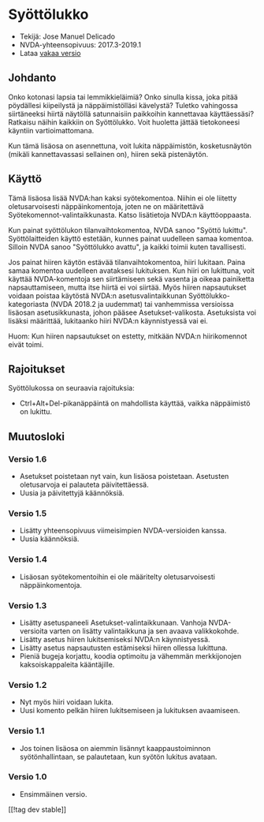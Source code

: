 # Syöttölukko #

* Tekijä: Jose Manuel Delicado
* NVDA-yhteensopivuus: 2017.3-2019.1
* Lataa [vakaa versio][1]

## Johdanto

Onko kotonasi lapsia tai lemmikkieläimiä? Onko sinulla kissa, joka pitää
pöydällesi kiipeilystä ja näppäimistölläsi kävelystä? Tuletko vahingossa
siirtäneeksi hiirtä näytöllä satunnaisiin paikkoihin kannettavaa
käyttäessäsi? Ratkaisu näihin kaikkiin on Syöttölukko. Voit huoletta jättää
tietokoneesi käyntiin vartioimattomana.

Kun tämä lisäosa on asennettuna, voit lukita näppäimistön, kosketusnäytön
(mikäli kannettavassasi sellainen on), hiiren sekä pistenäytön.

## Käyttö

Tämä lisäosa lisää NVDA:han kaksi syötekomentoa. Niihin ei ole liitetty
oletusarvoisesti näppäinkomentoja, joten ne on määritettävä
Syötekomennot-valintaikkunasta. Katso lisätietoja NVDA:n käyttöoppaasta.

Kun painat syöttölukon tilanvaihtokomentoa, NVDA sanoo "Syöttö
lukittu". Syöttölaitteiden käyttö estetään, kunnes painat uudelleen samaa
komentoa. Silloin NVDA sanoo "Syöttölukko avattu", ja kaikki toimii kuten
tavallisesti.

Jos painat hiiren käytön estävää tilanvaihtokomentoa, hiiri lukitaan. Paina
samaa komentoa uudelleen avataksesi lukituksen. Kun hiiri on lukittuna, voit
käyttää NVDA-komentoja sen siirtämiseen sekä vasenta ja oikeaa painiketta
napsauttamiseen, mutta itse hiirtä ei voi siirtää. Myös hiiren napsautukset
voidaan poistaa käytöstä NVDA:n asetusvalintaikkunan
Syöttölukko-kategoriasta (NVDA 2018.2 ja uudemmat) tai vanhemmissa
versioissa lisäosan asetusikkunasta, johon pääsee
Asetukset-valikosta. Asetuksista voi lisäksi määrittää, lukitaanko hiiri
NVDA:n käynnistyessä vai ei.

Huom: Kun hiiren napsautukset on estetty, mitkään NVDA:n hiirikomennot eivät
toimi.

## Rajoitukset

Syöttölukossa on seuraavia rajoituksia:

* Ctrl+Alt+Del-pikanäppäintä on mahdollista käyttää, vaikka näppäimistö on
  lukittu.

## Muutosloki

### Versio 1.6

* Asetukset poistetaan nyt vain, kun lisäosa poistetaan. Asetusten
  oletusarvoja ei palauteta päivitettäessä.
* Uusia ja päivitettyjä käännöksiä.

### Versio 1.5

* Lisätty yhteensopivuus viimeisimpien NVDA-versioiden kanssa.
* Uusia käännöksiä.

### Versio 1.4

* Lisäosan syötekomentoihin ei ole määritelty oletusarvoisesti
  näppäinkomentoja.

### Versio 1.3

* Lisätty asetuspaneeli Asetukset-valintaikkunaan. Vanhoja NVDA-versioita
  varten on lisätty valintaikkuna ja sen avaava valikkokohde.
* Lisätty asetus hiiren lukitsemiseksi NVDA:n käynnistyessä.
* Lisätty asetus napsautusten estämiseksi hiiren ollessa lukittuna.
* Pieniä bugeja korjattu, koodia optimoitu ja vähemmän merkkijonojen
  kaksoiskappaleita kääntäjille.

### Versio 1.2

* Nyt myös hiiri voidaan lukita.
* Uusi komento pelkän hiiren lukitsemiseen ja lukituksen avaamiseen.

### Versio 1.1

* Jos toinen lisäosa on aiemmin lisännyt kaappaustoiminnon syötönhallintaan,
  se palautetaan, kun syötön lukitus avataan.

### Versio 1.0

* Ensimmäinen versio.

[[!tag dev stable]]

[1]: https://addons.nvda-project.org/files/get.php?file=inputlock
